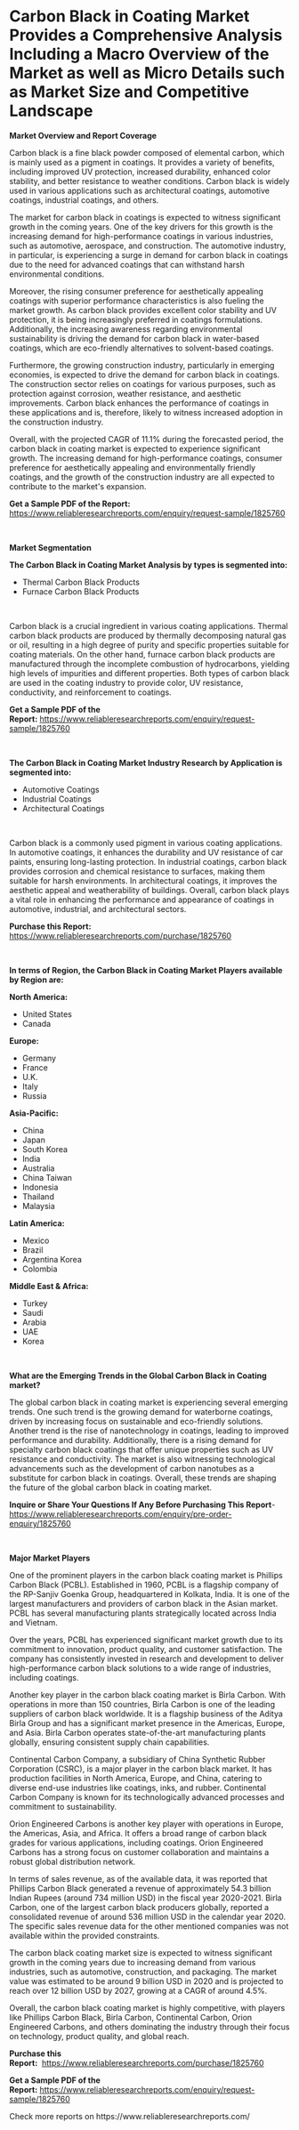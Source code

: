<p><h1>Carbon Black in Coating Market Provides a Comprehensive Analysis Including a Macro Overview of the Market as well as Micro Details such as Market Size and Competitive Landscape</h1></p><p><strong>Market Overview and Report Coverage</strong></p>
<p><p>Carbon black is a fine black powder composed of elemental carbon, which is mainly used as a pigment in coatings. It provides a variety of benefits, including improved UV protection, increased durability, enhanced color stability, and better resistance to weather conditions. Carbon black is widely used in various applications such as architectural coatings, automotive coatings, industrial coatings, and others.</p><p>The market for carbon black in coatings is expected to witness significant growth in the coming years. One of the key drivers for this growth is the increasing demand for high-performance coatings in various industries, such as automotive, aerospace, and construction. The automotive industry, in particular, is experiencing a surge in demand for carbon black in coatings due to the need for advanced coatings that can withstand harsh environmental conditions.</p><p>Moreover, the rising consumer preference for aesthetically appealing coatings with superior performance characteristics is also fueling the market growth. As carbon black provides excellent color stability and UV protection, it is being increasingly preferred in coatings formulations. Additionally, the increasing awareness regarding environmental sustainability is driving the demand for carbon black in water-based coatings, which are eco-friendly alternatives to solvent-based coatings.</p><p>Furthermore, the growing construction industry, particularly in emerging economies, is expected to drive the demand for carbon black in coatings. The construction sector relies on coatings for various purposes, such as protection against corrosion, weather resistance, and aesthetic improvements. Carbon black enhances the performance of coatings in these applications and is, therefore, likely to witness increased adoption in the construction industry.</p><p>Overall, with the projected CAGR of 11.1% during the forecasted period, the carbon black in coating market is expected to experience significant growth. The increasing demand for high-performance coatings, consumer preference for aesthetically appealing and environmentally friendly coatings, and the growth of the construction industry are all expected to contribute to the market's expansion.</p></p>
<p><strong>Get a Sample PDF of the Report:</strong> <a href="https://www.reliableresearchreports.com/enquiry/request-sample/1825760">https://www.reliableresearchreports.com/enquiry/request-sample/1825760</a></p>
<p>&nbsp;</p>
<p><strong>Market Segmentation</strong></p>
<p><strong>The Carbon Black in Coating Market Analysis by types is segmented into:</strong></p>
<p><ul><li>Thermal Carbon Black Products</li><li>Furnace Carbon Black Products</li></ul></p>
<p>&nbsp;</p>
<p><p>Carbon black is a crucial ingredient in various coating applications. Thermal carbon black products are produced by thermally decomposing natural gas or oil, resulting in a high degree of purity and specific properties suitable for coating materials. On the other hand, furnace carbon black products are manufactured through the incomplete combustion of hydrocarbons, yielding high levels of impurities and different properties. Both types of carbon black are used in the coating industry to provide color, UV resistance, conductivity, and reinforcement to coatings.</p></p>
<p><strong>Get a Sample PDF of the Report:</strong>&nbsp;<a href="https://www.reliableresearchreports.com/enquiry/request-sample/1825760">https://www.reliableresearchreports.com/enquiry/request-sample/1825760</a></p>
<p>&nbsp;</p>
<p><strong>The Carbon Black in Coating Market Industry Research by Application is segmented into:</strong></p>
<p><ul><li>Automotive Coatings</li><li>Industrial Coatings</li><li>Architectural Coatings</li></ul></p>
<p>&nbsp;</p>
<p><p>Carbon black is a commonly used pigment in various coating applications. In automotive coatings, it enhances the durability and UV resistance of car paints, ensuring long-lasting protection. In industrial coatings, carbon black provides corrosion and chemical resistance to surfaces, making them suitable for harsh environments. In architectural coatings, it improves the aesthetic appeal and weatherability of buildings. Overall, carbon black plays a vital role in enhancing the performance and appearance of coatings in automotive, industrial, and architectural sectors.</p></p>
<p><strong>Purchase this Report:</strong>&nbsp; <a href="https://www.reliableresearchreports.com/purchase/1825760">https://www.reliableresearchreports.com/purchase/1825760</a></p>
<p>&nbsp;</p>
<p><strong>In terms of Region, the Carbon Black in Coating Market Players available by Region are:</strong></p>
<p>
    <p> <strong> North America: </strong>
        <ul>
            <li>United States</li>
            <li>Canada</li>
        </ul>
        </p> 
    <p> <strong> Europe: </strong>
        <ul>
            <li>Germany</li>
            <li>France</li>
            <li>U.K.</li>
            <li>Italy</li>
            <li>Russia</li>
        </ul>
        </p> 
    <p> <strong> Asia-Pacific: </strong>
        <ul>
            <li>China</li>
            <li>Japan</li>
            <li>South Korea</li>
            <li>India</li>
            <li>Australia</li>
            <li>China Taiwan</li>
            <li>Indonesia</li>
            <li>Thailand</li>
            <li>Malaysia</li>
        </ul>
        </p> 
    <p> <strong> Latin America: </strong>
        <ul>
            <li>Mexico</li>
            <li>Brazil</li>
            <li>Argentina Korea</li>
            <li>Colombia</li>
        </ul>
        </p> 
    <p> <strong> Middle East & Africa: </strong>
        <ul>
            <li>Turkey</li>
            <li>Saudi</li>
            <li>Arabia</li>
            <li>UAE</li>
            <li>Korea</li>
        </ul>
    </p>
    </p>
<p>&nbsp;</p>
<p><strong>What are the Emerging Trends in the Global Carbon Black in Coating market?</strong></p>
<p><p>The global carbon black in coating market is experiencing several emerging trends. One such trend is the growing demand for waterborne coatings, driven by increasing focus on sustainable and eco-friendly solutions. Another trend is the rise of nanotechnology in coatings, leading to improved performance and durability. Additionally, there is a rising demand for specialty carbon black coatings that offer unique properties such as UV resistance and conductivity. The market is also witnessing technological advancements such as the development of carbon nanotubes as a substitute for carbon black in coatings. Overall, these trends are shaping the future of the global carbon black in coating market.</p></p>
<p><strong>Inquire or Share Your Questions If Any Before Purchasing This Report</strong>- <a href="https://www.reliableresearchreports.com/enquiry/pre-order-enquiry/1825760">https://www.reliableresearchreports.com/enquiry/pre-order-enquiry/1825760</a></p>
<p>&nbsp;</p>
<p><strong>Major Market Players</strong></p>
<p><p>One of the prominent players in the carbon black coating market is Phillips Carbon Black (PCBL). Established in 1960, PCBL is a flagship company of the RP-Sanjiv Goenka Group, headquartered in Kolkata, India. It is one of the largest manufacturers and providers of carbon black in the Asian market. PCBL has several manufacturing plants strategically located across India and Vietnam.</p><p>Over the years, PCBL has experienced significant market growth due to its commitment to innovation, product quality, and customer satisfaction. The company has consistently invested in research and development to deliver high-performance carbon black solutions to a wide range of industries, including coatings.</p><p>Another key player in the carbon black coating market is Birla Carbon. With operations in more than 150 countries, Birla Carbon is one of the leading suppliers of carbon black worldwide. It is a flagship business of the Aditya Birla Group and has a significant market presence in the Americas, Europe, and Asia. Birla Carbon operates state-of-the-art manufacturing plants globally, ensuring consistent supply chain capabilities.</p><p>Continental Carbon Company, a subsidiary of China Synthetic Rubber Corporation (CSRC), is a major player in the carbon black market. It has production facilities in North America, Europe, and China, catering to diverse end-use industries like coatings, inks, and rubber. Continental Carbon Company is known for its technologically advanced processes and commitment to sustainability.</p><p>Orion Engineered Carbons is another key player with operations in Europe, the Americas, Asia, and Africa. It offers a broad range of carbon black grades for various applications, including coatings. Orion Engineered Carbons has a strong focus on customer collaboration and maintains a robust global distribution network.</p><p>In terms of sales revenue, as of the available data, it was reported that Phillips Carbon Black generated a revenue of approximately 54.3 billion Indian Rupees (around 734 million USD) in the fiscal year 2020-2021. Birla Carbon, one of the largest carbon black producers globally, reported a consolidated revenue of around 536 million USD in the calendar year 2020. The specific sales revenue data for the other mentioned companies was not available within the provided constraints.</p><p>The carbon black coating market size is expected to witness significant growth in the coming years due to increasing demand from various industries, such as automotive, construction, and packaging. The market value was estimated to be around 9 billion USD in 2020 and is projected to reach over 12 billion USD by 2027, growing at a CAGR of around 4.5%.</p><p>Overall, the carbon black coating market is highly competitive, with players like Phillips Carbon Black, Birla Carbon, Continental Carbon, Orion Engineered Carbons, and others dominating the industry through their focus on technology, product quality, and global reach.</p></p>
<p><strong>Purchase this Report:</strong>&nbsp;&nbsp;<a href="https://www.reliableresearchreports.com/purchase/1825760">https://www.reliableresearchreports.com/purchase/1825760</a></p>
<p></p>
<p><strong>Get a Sample PDF of the Report:</strong>&nbsp;<a href="https://www.reliableresearchreports.com/enquiry/request-sample/1825760">https://www.reliableresearchreports.com/enquiry/request-sample/1825760</a></p>
<p>Check more reports on https://www.reliableresearchreports.com/</p>
